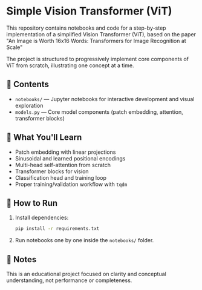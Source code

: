 # Simple Vision Transformer (ViT)

This repository contains notebooks and code for a step-by-step implementation of a simplified Vision Transformer (ViT), based on the paper "An Image is Worth 16x16 Words: Transformers for Image Recognition at Scale"


The project is structured to progressively implement core components of ViT from scratch, illustrating one concept at a time.

## 📁 Contents

- `notebooks/` — Jupyter notebooks for interactive development and visual exploration
- `models.py` — Core model components (patch embedding, attention, transformer blocks)

## 🧠 What You'll Learn

- Patch embedding with linear projections
- Sinusoidal and learned positional encodings
- Multi-head self-attention from scratch
- Transformer blocks for vision
- Classification head and training loop
- Proper training/validation workflow with `tqdm`

## 🚀 How to Run

1. Install dependencies:

    ```bash
    pip install -r requirements.txt
    ```

2. Run notebooks one by one inside the `notebooks/` folder.

## 📌 Notes

This is an educational project focused on clarity and conceptual understanding, not performance or completeness.